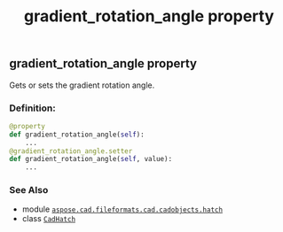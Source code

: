 ﻿---
title: gradient_rotation_angle property
second_title: Aspose.CAD for Python via .NET API References
description: 
type: docs
weight: 290
url: /python-net/aspose.cad.fileformats.cad.cadobjects.hatch/cadhatch/gradient_rotation_angle/
is_root: false
---

## gradient_rotation_angle property


Gets or sets the gradient rotation angle.
### Definition:
```python
@property
def gradient_rotation_angle(self):
    ...
@gradient_rotation_angle.setter
def gradient_rotation_angle(self, value):
    ...
```

### See Also
* module [`aspose.cad.fileformats.cad.cadobjects.hatch`](../../)
* class [`CadHatch`](/cad/python-net/aspose.cad.fileformats.cad.cadobjects.hatch/cadhatch)
